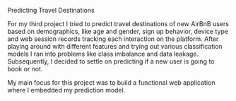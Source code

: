 Predicting Travel Destinations

For my third project I tried to predict travel destinations of new AirBnB users based on demographics, like age and gender, sign up behavior, device type and web session records tracking each interaction on the platform. After playing around with different features and trying out various classification models I ran into problems like class imbalance and data leakage. Subsequently, I decided to settle on predicting if a new user is going to book or not.

My main focus for this project was to build a functional web application where I embedded my prediction model.
